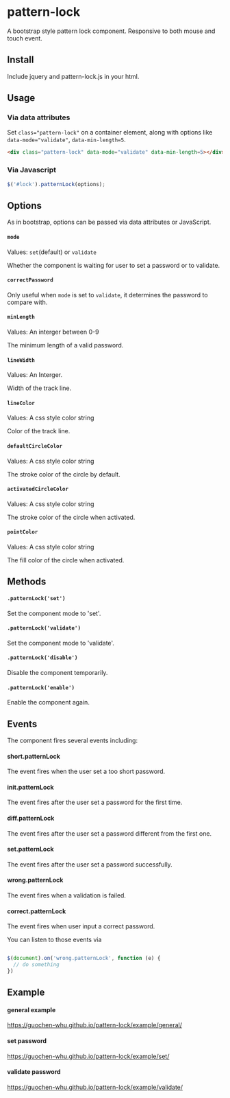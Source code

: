 # pattern-lock

A bootstrap style pattern lock component. Responsive to both mouse and touch event.

## Install

Include jquery and pattern-lock.js in your html.

## Usage

### Via data attributes

Set `class="pattern-lock"` on a container element, along with options like `data-mode="validate"`, `data-min-length=5`.

```HTML
<div class="pattern-lock" data-mode="validate" data-min-length=5></div>
```

### Via Javascript

``` javascript
$('#lock').patternLock(options);
```

## Options

As in bootstrap, options can be passed via data attributes or JavaScript.

#### `mode`

Values: `set`(default) or `validate`

Whether the component is waiting for user to set a password or to validate.

#### `correctPassword`

Only useful when `mode` is set to `validate`, it determines the password to compare with.

#### `minLength`

Values: An interger between 0-9

The minimum length of a valid password.

#### `lineWidth`

Values: An Interger.

Width of the track line.

#### `lineColor`

Values: A css style color string

Color of the track line.

#### `defaultCircleColor`

Values: A css style color string

The stroke color of the circle by default.

#### `activatedCircleColor`

Values: A css style color string

The stroke color of the circle when activated.

#### `pointColor`

Values: A css style color string

The fill color of the circle when activated.

## Methods

#### `.patternLock('set')`

Set the component mode to 'set'.

#### `.patternLock('validate')`

Set the component mode to 'validate'.

#### `.patternLock('disable')`

Disable the component temporarily.

#### `.patternLock('enable')`

Enable the component again.

## Events

The component fires several events including:

#### short.patternLock

The event fires when the user set a too short password.

#### init.patternLock

The event fires after the user set a password for the first time.

#### diff.patternLock

The event fires after the user set a password different from the first one.

#### set.patternLock

The event fires after the user set a password successfully.

#### wrong.patternLock

The event fires when a validation is failed.

#### correct.patternLock

The event fires when user input a correct password.

You can listen to those events via
```javascript

$(document).on('wrong.patternLock', function (e) {
  // do something
})

```

## Example

#### general example

https://guochen-whu.github.io/pattern-lock/example/general/

#### set password

https://guochen-whu.github.io/pattern-lock/example/set/

#### validate password

https://guochen-whu.github.io/pattern-lock/example/validate/


